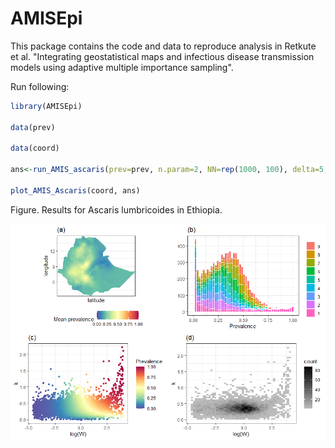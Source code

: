 # AMISEpi
 
This package contains the code and data to reproduce analysis in Retkute et al. "Integrating geostatistical maps and infectious disease transmission models using adaptive multiple importance sampling".

Run following:

```r
library(AMISEpi)

data(prev)

data(coord)

ans<-run_AMIS_ascaris(prev=prev, n.param=2, NN=rep(1000, 100), delta=5, ESS.R=2000)

plot_AMIS_Ascaris(coord, ans)
``` 


Figure. Results  for  Ascaris  lumbricoides  in  Ethiopia.  

![](pkg_img.png)
